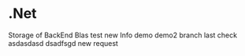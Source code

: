 # .Net
Storage of BackEnd
Blas test
new Info
demo
demo2
branch
last check
asdasdasd
dsadfsgd
new request

